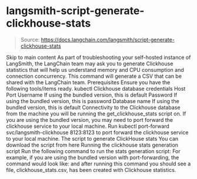 # langsmith-script-generate-clickhouse-stats

> Source: https://docs.langchain.com/langsmith/script-generate-clickhouse-stats

Skip to main content
As part of troubleshooting your self-hosted instance of LangSmith, the LangChain team may ask you to generate Clickhouse statistics that will help us understand memory and CPU consumption and connection concurrency.
This command will generate a CSV that can be shared with the LangChain team.
Prerequisites
Ensure you have the following tools/items ready.
kubectl
Clickhouse database credentials
Host
Port
Username
If using the bundled version, this is default
Password
If using the bundled version, this is password
Database name
If using the bundled version, this is default
Connectivity to the Clickhouse database from the machine you will be running the get_clickhouse_stats
script on.
If you are using the bundled version, you may need to port forward the clickhouse service to your local machine.
Run kubectl port-forward svc/langsmith-clickhouse 8123:8123
to port forward the clickhouse service to your local machine.
The script to generate ClickHouse stats
You can download the script from here
Running the clickhouse stats generation script
Run the following command to run the stats generation script:
For example, if you are using the bundled version with port-forwarding, the command would look like:
and after running this command you should see a file, clickhouse_stats.csv, has been created with Clickhouse statistics.